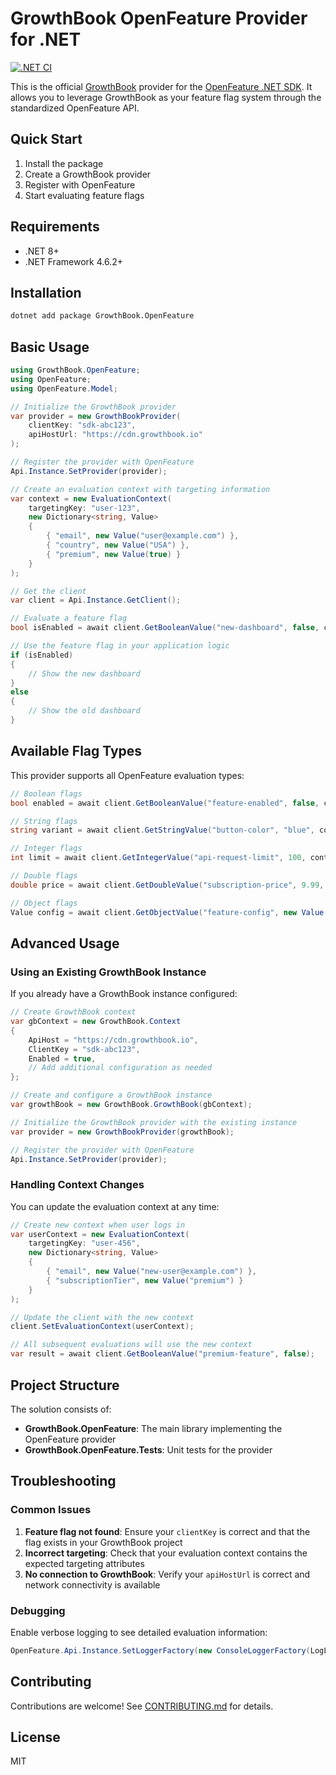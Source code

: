 # GrowthBook OpenFeature Provider for .NET

[![.NET CI](https://github.com/growthbook/growthbook-openfeature-provider-dot-net/actions/workflows/ci.yml/badge.svg)](https://github.com/growthbook/growthbook-openfeature-provider-dot-net/actions/workflows/ci.yml)

This is the official [GrowthBook](https://www.growthbook.io/) provider for the [OpenFeature .NET SDK](https://github.com/open-feature/dotnet-sdk). It allows you to leverage GrowthBook as your feature flag system through the standardized OpenFeature API.

## Quick Start

1. Install the package
2. Create a GrowthBook provider
3. Register with OpenFeature
4. Start evaluating feature flags

## Requirements

- .NET 8+
- .NET Framework 4.6.2+

## Installation

```bash
dotnet add package GrowthBook.OpenFeature
```

## Basic Usage

```csharp
using GrowthBook.OpenFeature;
using OpenFeature;
using OpenFeature.Model;

// Initialize the GrowthBook provider
var provider = new GrowthBookProvider(
    clientKey: "sdk-abc123",
    apiHostUrl: "https://cdn.growthbook.io"
);

// Register the provider with OpenFeature
Api.Instance.SetProvider(provider);

// Create an evaluation context with targeting information
var context = new EvaluationContext(
    targetingKey: "user-123",
    new Dictionary<string, Value>
    {
        { "email", new Value("user@example.com") },
        { "country", new Value("USA") },
        { "premium", new Value(true) }
    }
);

// Get the client
var client = Api.Instance.GetClient();

// Evaluate a feature flag
bool isEnabled = await client.GetBooleanValue("new-dashboard", false, context);

// Use the feature flag in your application logic
if (isEnabled)
{
    // Show the new dashboard
}
else
{
    // Show the old dashboard
}
```

## Available Flag Types

This provider supports all OpenFeature evaluation types:

```csharp
// Boolean flags
bool enabled = await client.GetBooleanValue("feature-enabled", false, context);

// String flags
string variant = await client.GetStringValue("button-color", "blue", context);

// Integer flags
int limit = await client.GetIntegerValue("api-request-limit", 100, context);

// Double flags
double price = await client.GetDoubleValue("subscription-price", 9.99, context);

// Object flags
Value config = await client.GetObjectValue("feature-config", new Value(new Dictionary<string, Value>()), context);
```

## Advanced Usage

### Using an Existing GrowthBook Instance

If you already have a GrowthBook instance configured:

```csharp
// Create GrowthBook context
var gbContext = new GrowthBook.Context
{
    ApiHost = "https://cdn.growthbook.io",
    ClientKey = "sdk-abc123",
    Enabled = true,
    // Add additional configuration as needed
};

// Create and configure a GrowthBook instance
var growthBook = new GrowthBook.GrowthBook(gbContext);

// Initialize the GrowthBook provider with the existing instance
var provider = new GrowthBookProvider(growthBook);

// Register the provider with OpenFeature
Api.Instance.SetProvider(provider);
```

### Handling Context Changes

You can update the evaluation context at any time:

```csharp
// Create new context when user logs in
var userContext = new EvaluationContext(
    targetingKey: "user-456", 
    new Dictionary<string, Value>
    {
        { "email", new Value("new-user@example.com") },
        { "subscriptionTier", new Value("premium") }
    }
);

// Update the client with the new context
client.SetEvaluationContext(userContext);

// All subsequent evaluations will use the new context
var result = await client.GetBooleanValue("premium-feature", false);
```

## Project Structure

The solution consists of:

- **GrowthBook.OpenFeature**: The main library implementing the OpenFeature provider
- **GrowthBook.OpenFeature.Tests**: Unit tests for the provider

## Troubleshooting

### Common Issues

1. **Feature flag not found**: Ensure your `clientKey` is correct and that the flag exists in your GrowthBook project
2. **Incorrect targeting**: Check that your evaluation context contains the expected targeting attributes
3. **No connection to GrowthBook**: Verify your `apiHostUrl` is correct and network connectivity is available

### Debugging

Enable verbose logging to see detailed evaluation information:

```csharp
OpenFeature.Api.Instance.SetLoggerFactory(new ConsoleLoggerFactory(LogLevel.Debug));
```

## Contributing

Contributions are welcome! See [CONTRIBUTING.md](CONTRIBUTING.md) for details.

## License

MIT
